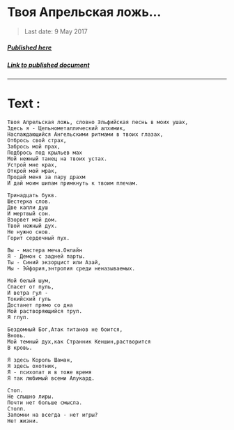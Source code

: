 # Твоя Апрельская ложь...

> Last date: 9 May 2017

##### [Published here](http://vk.com/zimnurov_mf)

##### [Link to published document](https://vk.com/zimnurov_mf?w=wall-52918906_390)

---

# Text :

```
Твоя Апрельская ложь, словно Эльфийская песнь в моих ушах,
Здесь я - Цельнометаллический алхимик,
Наслаждающийся Ангельскими ритмами в твоих глазах,
Отбрось свой страх,
Забрось мой прах,
Подбрось под крыльев мах
Мой нежный танец на твоих устах.
Устрой мне крах,
Открой мой мрак,
Продай меня за пару драхм
И дай моим шипам примкнуть к твоим плечам.

Тринадцать букв.
Шестерка слов.
Две капли душ
И мертвый сон.
Взорвет мой дом.
Твой нежный дух.
Не нужно снов.
Горит сердечный пух.

Вы - мастера меча.Онлайн
Я - Демон с задней парты.
Ты - Синий экзорцист или Азай,
Мы - Эйфория,энтропия среди неназываемых.

Мой белый шум,
Спасет от пуль,
И ветра гул -
Токийский гуль
Достанет прямо со дна
Мой растворяющийся труп.
Я глуп.

Бездомный Бог,Атак титанов не боится,
Вновь.
Мой темный дух,как Странник Кеншин,растворится
В кровь.

Я здесь Король Шаман,
Я здесь охотник,
Я - психопат и в тоже время
Я так любимый всеми Алукард.

Стоп.
Не слышно лиры.
Почти нет больше смысла.
Столп.
Запомни на всегда - нет игры?
Нет жизни.
```
